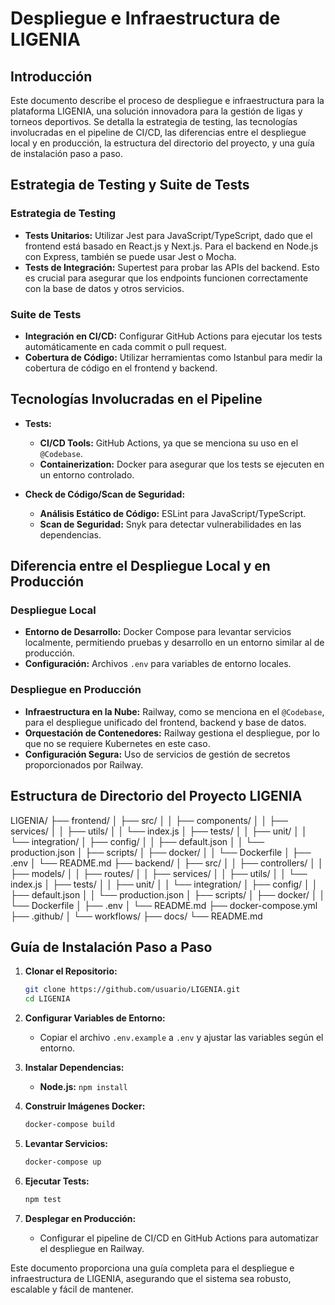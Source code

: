 # Despliegue e Infraestructura de LIGENIA

## Introducción

Este documento describe el proceso de despliegue e infraestructura para la plataforma LIGENIA, una solución innovadora para la gestión de ligas y torneos deportivos. Se detalla la estrategia de testing, las tecnologías involucradas en el pipeline de CI/CD, las diferencias entre el despliegue local y en producción, la estructura del directorio del proyecto, y una guía de instalación paso a paso.

## Estrategia de Testing y Suite de Tests

### Estrategia de Testing

- **Tests Unitarios:** Utilizar Jest para JavaScript/TypeScript, dado que el frontend está basado en React.js y Next.js. Para el backend en Node.js con Express, también se puede usar Jest o Mocha.
- **Tests de Integración:** Supertest para probar las APIs del backend. Esto es crucial para asegurar que los endpoints funcionen correctamente con la base de datos y otros servicios.

### Suite de Tests

- **Integración en CI/CD:** Configurar GitHub Actions para ejecutar los tests automáticamente en cada commit o pull request.
- **Cobertura de Código:** Utilizar herramientas como Istanbul para medir la cobertura de código en el frontend y backend.

## Tecnologías Involucradas en el Pipeline

- **Tests:**
  - **CI/CD Tools:** GitHub Actions, ya que se menciona su uso en el `@Codebase`.
  - **Containerization:** Docker para asegurar que los tests se ejecuten en un entorno controlado.

- **Check de Código/Scan de Seguridad:**
  - **Análisis Estático de Código:** ESLint para JavaScript/TypeScript.
  - **Scan de Seguridad:** Snyk para detectar vulnerabilidades en las dependencias.

## Diferencia entre el Despliegue Local y en Producción

### Despliegue Local

- **Entorno de Desarrollo:** Docker Compose para levantar servicios localmente, permitiendo pruebas y desarrollo en un entorno similar al de producción.
- **Configuración:** Archivos `.env` para variables de entorno locales.

### Despliegue en Producción

- **Infraestructura en la Nube:** Railway, como se menciona en el `@Codebase`, para el despliegue unificado del frontend, backend y base de datos.
- **Orquestación de Contenedores:** Railway gestiona el despliegue, por lo que no se requiere Kubernetes en este caso.
- **Configuración Segura:** Uso de servicios de gestión de secretos proporcionados por Railway.

## Estructura de Directorio del Proyecto LIGENIA

LIGENIA/
├── frontend/
│ ├── src/
│ │ ├── components/
│ │ ├── services/
│ │ ├── utils/
│ │ └── index.js
│ ├── tests/
│ │ ├── unit/
│ │ └── integration/
│ ├── config/
│ │ ├── default.json
│ │ └── production.json
│ ├── scripts/
│ ├── docker/
│ │ └── Dockerfile
│ ├── .env
│ └── README.md
├── backend/
│ ├── src/
│ │ ├── controllers/
│ │ ├── models/
│ │ ├── routes/
│ │ ├── services/
│ │ ├── utils/
│ │ └── index.js
│ ├── tests/
│ │ ├── unit/
│ │ └── integration/
│ ├── config/
│ │ ├── default.json
│ │ └── production.json
│ ├── scripts/
│ ├── docker/
│ │ └── Dockerfile
│ ├── .env
│ └── README.md
├── docker-compose.yml
├── .github/
│ └── workflows/
├── docs/
└── README.md

## Guía de Instalación Paso a Paso

1. **Clonar el Repositorio:**
   ```bash
   git clone https://github.com/usuario/LIGENIA.git
   cd LIGENIA
   ```

2. **Configurar Variables de Entorno:**
   - Copiar el archivo `.env.example` a `.env` y ajustar las variables según el entorno.

3. **Instalar Dependencias:**
   - **Node.js:** `npm install`

4. **Construir Imágenes Docker:**
   ```bash
   docker-compose build
   ```

5. **Levantar Servicios:**
   ```bash
   docker-compose up
   ```

6. **Ejecutar Tests:**
   ```bash
   npm test
   ```

7. **Desplegar en Producción:**
   - Configurar el pipeline de CI/CD en GitHub Actions para automatizar el despliegue en Railway.

Este documento proporciona una guía completa para el despliegue e infraestructura de LIGENIA, asegurando que el sistema sea robusto, escalable y fácil de mantener.